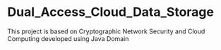 # Dual_Access_Cloud_Data_Storage
 This project is based on Cryptographic Network Security and Cloud Computing developed using Java Domain
